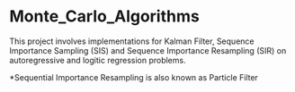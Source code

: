 # Monte_Carlo_Algorithms

This project involves implementations for Kalman Filter, Sequence Importance Sampling (SIS) and Sequence Importance Resampling (SIR) on autoregressive and logitic regression problems.

*Sequential Importance Resampling is also known as Particle Filter
